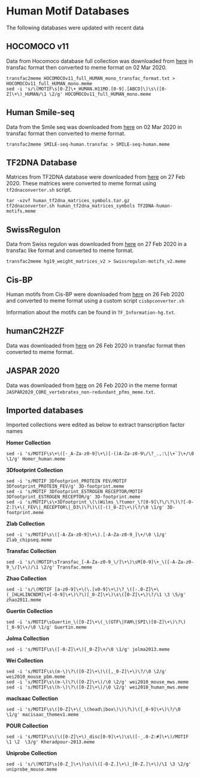 # Human Motif Databases

The following databases were updated with recent data

## HOCOMOCO v11
Data from Hocomoco database full collection was downloaded from [here](https://hocomoco11.autosome.ru/downloads_v11) in transfac format then converted to meme format on 02 Mar 2020.

```
transfac2meme HOCOMOCOv11_full_HUMAN_mono_transfac_format.txt > HOCOMOCOv11_full_HUMAN_mono.meme
sed -i 's/\(MOTIF\s[0-Z]\+_HUMAN.H11MO.[0-9].[ABCD]\)\s\([0-Z]\+\)_HUMAN/\1 \2/g' HOCOMOCOv11_full_HUMAN_mono.meme
```

## Human Smile-seq
Data from the Smile seq was downloaded from [here](http://floresta.eead.csic.es/footprintdb/index.php?database=20&type=motif&page=1) on 02 Mar 2020 in transfac format then converted to meme format.

`transfac2meme SMILE-seq-human.transfac > SMILE-seq-human.meme`

## TF2DNA Database
Matrices from TF2DNA database were downloaded from [here](http://www.fiserlab.org/tf2dna_db/downloads.html) on 27 Feb 2020. These matrices were converted to meme format using `tf2dnaconverter.sh` script.

```
tar -xzvf human_tf2dna_matrices_symbols.tar.gz
tf2dnaconverter.sh human_tf2dna_matrices_symbols TF2DNA-human-motifs.meme
```

## SwissRegulon
Data from Swiss regulon was downloaded from [here](http://swissregulon.unibas.ch/sr/downloads) on 27 Feb 2020 in a transfac like format and converted to meme format.

`transfac2meme hg19_weight_matrices_v2 > Swissregulon-motifs_v2.meme`

## Cis-BP 
Human motifs from Cis-BP were downloaded from [here](http://cisbp.ccbr.utoronto.ca/bulk.php) on 26 Feb 2020 and converted to meme format using a custom script `cisbpconverter.sh`

Information about the motifs can be found in `TF_Information-hg.txt`.

## humanC2H2ZF 
Data was downloaded from [here](http://floresta.eead.csic.es/footprintdb/index.php?database=22&type=motif&page=1) on 26 Feb 2020 in transfac format then converted to meme format.

## JASPAR 2020
Data was downloaded from [here](http://jaspar.genereg.net/downloads/) on 26 Feb 2020 in the meme format `JASPAR2020_CORE_vertebrates_non-redundant_pfms_meme.txt`.

## Imported databases
Imported collections were edited as below to extract transcription factor names

**Homer Collection**
```
sed -i 's/MOTIF\s\+\([-_A-Za-z0-9]\+\)[-()A-Za-z0-9\/\?_.,:\|\+`]\+/\0  \1/g' Homer_human.meme
```
**3Dfootprint Collection**
```
sed -i 's/MOTIF 3Dfootprint_PROTEIN FEV/MOTIF 3Dfootprint_PROTEIN_FEV/g' 3D-footprint.meme
sed -i 's/MOTIF 3Dfootprint_ESTROGEN RECEPTOR/MOTIF 3Dfootprint_ESTROGEN_RECEPTOR/g' 3D-footprint.meme
sed -i 's/MOTIF\s\+3Dfootprint_\(\(Wilms_\?tumor_\?[0-9]\?\/\?\)\?[-0-Z:]\+\(_FEV\|_RECEPTOR\|_D3\)\?\)\([-()_0-Z]\+\)\?/\0 \1/g' 3D-footprint.meme
```
**Zlab Collection**
```
sed -i 's/MOTIF\s\([-A-Za-z0-9]\+\).[-A-Za-z0-9_]\+/\0 \1/g' Zlab_chipseq.meme
```
**Transfac Collection**
```
sed -i 's/\(MOTIF\sTransfac_[-A-Za-z0-9_\/]\+\)\sM[0-9]\+_\([-A-Za-z0-9_\/]\+\)/\1 \2/g' Transfac.meme
```
**Zhao Collection**
```
sed -i 's/\(MOTIF [a-z0-9]\+\(\.[v0-9]\+\)\?_\([-.0-Z]\+\(_[HLHLINCNDM]\+[-0-9]\+\)\?\)[_0-Z]\+\)\s\([0-Z]\+\)\?/\1 \3 \5/g' zhao2011.meme
```
**Guertin Collection**
```
sed -i 's/MOTIF\sGuertin_\([0-Z]\+\(_\(GTF\|FAM\|SPI\)[0-Z]\+\)\?\)[_0-9]\+/\0 \1/g' Guertin.meme
```
**Jolma Collection**
```
sed -i 's/MOTIF\s\([-0-Z]\+\)[_0-Z]\+/\0 \1/g' jolma2013.meme
```
**Wei Collection**
```
sed -i 's/MOTIF\s\(m-\)\?\([0-Z]\+\)\([,_0-Z]\+\)\?/\0 \2/g' wei2010_mouse_pbm.meme
sed -i 's/MOTIF\s\(m-\)\?\([0-Z]\+\)/\0 \2/g' wei2010_mouse_mws.meme
sed -i 's/MOTIF\s\(h-\)\?\([0-Z]\+\)/\0 \2/g' wei2010_human_mws.meme
```
**macIsaac Collection**
```
sed -i 's/MOTIF\s\([0-Z]\+\(_\(head\|box\)\)\?\)\([_0-9]\+\)\?/\0 \1/g' macisaac_themev1.meme
```
**POUR Collection**
```
sed -i 's/MOTIF\s\(\([0-Z]\+\)_disc[0-9]\+\)\s\([-_.0-Z:#]\+\)/MOTIF \1 \2  \3/g' Kheradpour-2013.meme
```
**Uniprobe Collection**
```
sed -i 's/\(MOTIF\s[0-Z_]\+\)\s\(\([-0-Z.]\+\)_[0-Z.]\+\)/\1 \3 \2/g' uniprobe_mouse.meme
```
